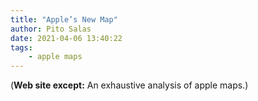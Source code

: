 ```yaml
---
title: "Apple’s New Map"
author: Pito Salas
date: 2021-04-06 13:40:22
tags:
    - apple maps
---
```


(**Web site except:** An exhaustive analysis of apple maps.) 
